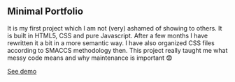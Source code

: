 ## Minimal Portfolio

It is my first project which I am not (very) ashamed of showing to others. It is built in HTML5, CSS and pure Javascript. After a few months I have rewritten it a bit in a more semantic way. I have also organized CSS files according to SMACCS methodology then. This project really taught me what messy code means and why maintenance is important :fearful:

[See demo](https://olajurrek.github.io/minimal-portfolio/index.html)
